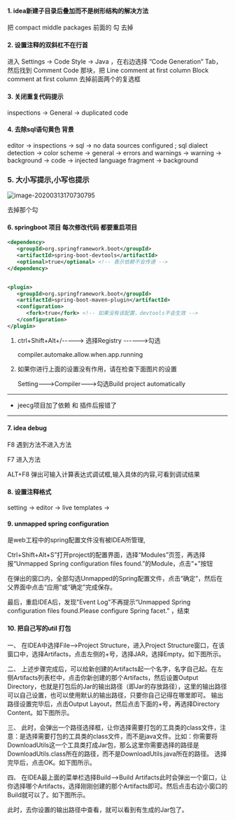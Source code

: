 #### 1. idea新建子目录后叠加而不是树形结构的解决方法

把 compact middle packages 前面的 勾 去掉

#### 2. 设置注释的双斜杠不在行首

进入 Settings -> Code Style -> Java ，在右边选择 “Code Generation” Tab，然后找到 Comment Code 那块，把
	Line comment at first column
	Block comment at first column
	去掉前面两个的复选框

#### 3. 关闭重复代码提示

inspections -> General -> duplicated code

#### 4. 去除sql语句黄色 背景

editor -> inspections -> sql -> no data sources configured ; sql dialect detection
		   -> color scheme -> general -> errors and warnings -> warning -> background
									  -> code -> injected language fragment -> background 

### 5. 大小写提示,小写也提示

![image-20200313170730795](G:\IDEA使用\idea-study\image\image-20200313170730795.png)

去掉那个勾



#### 6. springboot 项目 每次修改代码 都要重启项目 



```xml
<dependency>
   <groupId>org.springframework.boot</groupId>
   <artifactId>spring-boot-devtools</artifactId>
   <optional>true</optional> <!-- 表示依赖不会传递 -->
</dependency>


<plugin>
   <groupId>org.springframework.boot</groupId>
   <artifactId>spring-boot-maven-plugin</artifactId>
   <configuration>
      <fork>true</fork> <!-- 如果没有该配置，devtools不会生效 -->
   </configuration>
</plugin>
```

1. ctrl+Shift+Alt+/-----> 选择Registry ------>勾选

   

   compiler.automake.allow.when.app.running

2. 如果你进行上面的设置没有作用，请在检查下面图片的设置

   Setting--->Compiler--->勾选Build project automatically

---

- jeecg项目加了依赖 和 插件后报错了

---

#### 7. idea debug

F8 遇到方法不进入方法

F7 进入方法

ALT+F8 弹出可输入计算表达式调试框,输入具体的内容,可看到调试结果



#### 8. 设置注释格式

setting -> editor -> live templates -> 



#### 9. unmapped spring configuration



是web工程中的spring配置文件没有被IDEA所管理,

Ctrl+Shift+Alt+S”打开project的配置界面，选择“Modules”页签，再选择报“Unmapped Spring configuration files found.”的Module，点击“+”按钮



在弹出的窗口内，全部勾选Unmapped的Spring配置文件，点击“确定”，然后在父界面中点击“应用”或“确定”完成保存。

最后，重启IDEA后，发现"Event Log"不再提示“Unmapped Spring configuration files found.Please configure Spring facet.” ，结束



#### 10. 把自己写的util 打包

一、
在IDEA中选择File–>Project Structure，进入Project Structure窗口，在该窗口中，选择Artifacts，点击左侧的+号，选择JAR，选择Empty。如下图所示。

二、
上述步骤完成后，可以给新创建的Artifacts起一个名字，名字自己起。在左侧Artifacts列表栏中，点击你新创建的那个Artifacts，然后设置Output Directory，也就是打包后的Jar的输出路径（即Jar的存放路径），这里的输出路径可以自己设置，也可以使用默认的输出路径，只要你自己记得在哪里即可。
输出路径设置完毕后，点击Output Layout，然后点击下面的+号，再选择Directory Content。如下图所示。

三、
此时，会弹出一个路径选择框，让你选择需要打包的工具类的class文件，注意：是选择需要打包的工具类的class文件，而不是java文件。比如：你需要将DownloadUtils这一个工具类打成Jar包，那么这里你需要选择的路径是DownloadUtils.class所在的路径，而不是DownloadUtils.java所在的路径。
选择完毕后，点击OK。如下图所示。

四、
在IDEA最上面的菜单栏选择Build–>Build Artifacts此时会弹出一个窗口，让你选择哪个Artifacts，选择刚刚创建的那个Artifacts即可。然后点击右边小窗口的Build就可以了。如下图所示。

此时，去你设置的输出路径中查看，就可以看到有生成的Jar包了。